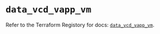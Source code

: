 # `data_vcd_vapp_vm`

Refer to the Terraform Registory for docs: [`data_vcd_vapp_vm`](https://registry.terraform.io/providers/vmware/vcd/3.10.0/docs/data-sources/vapp_vm).
